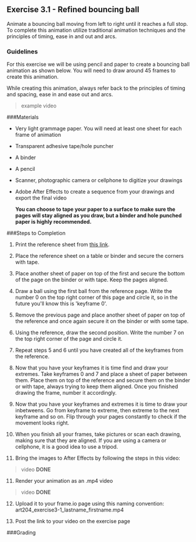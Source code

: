 ## Exercise 3.1 - Refined bouncing ball

Animate a bouncing ball moving from left to right until it reaches a full stop. To complete this animation utilize traditional animation techniques and the principles of timing, ease in and out and arcs.

### Guidelines
For this exercise we will be using pencil and paper to create a bouncing ball animation as shown below. You will need to draw around 45 frames to create this animation.

While creating this animation, always refer back to the principles of timing and spacing, ease in and ease out and arcs.

> example video

###Materials

- Very light grammage paper. You will need at least one sheet for each frame of animation
- Transparent adhesive tape/hole puncher
- A binder
- A pencil
- Scanner, photographic camera or cellphone to digitize your drawings
- Adobe After Effects to create a sequence from your drawings and export the final video

    **You can choose to tape your paper to a surface to make sure the pages will stay aligned as you draw, but a binder and hole punched paper is highly recommended.**

###Steps to Completion

1. Print the reference sheet from [this link](https://drive.google.com/open?id=1GxbbEN1o-KZXT18vsSLQKOfaWjzjFfim).

2. Place the reference sheet on a table or binder and secure the corners with tape.

3. Place another sheet of paper on top of the first and secure the bottom of the page on the binder or with tape. Keep the pages aligned.

4. Draw a ball using the first ball from the reference page. Write the number 0 on the top right corner of this page and circle it, so in the future you'll know this is 'keyframe 0'.

5. Remove the previous page and place another sheet of paper on top of the reference and once again secure it on the binder or with some tape.

6. Using the reference, draw the second position. Write the number 7 on the top right corner of the page and circle it.

7. Repeat steps 5 and 6 until you have created all of the keyframes from the reference.

8. Now that you have your keyframes it is time find and draw your extremes. Take keyframes 0 and 7 and place a sheet of paper between them. Place them on top of the reference and secure them on the binder or with tape, always trying to keep them aligned. Once you finished drawing the frame, number it accordingly.

9. Now that you have your keyframes and extremes it is time to draw your inbetweens. Go from keyframe to extreme, then extreme to the next keyframe and so on. Flip through your pages constantly to check if the movement looks right.

10. When you finish all your frames, take pictures or scan each drawing, making sure that they are aligned. If you are using a camera or cellphone, it is a good idea to use a tripod.

11. Bring the images to After Effects by following the steps in this video:

 >video **DONE**

11. Render your animation as an .mp4 video

 >video **DONE**

12. Upload it to your frame.io page using this naming convention:
art204_exercise3-1_lastname_firstname.mp4

13. Post the link to your video on the exercise page

###Grading